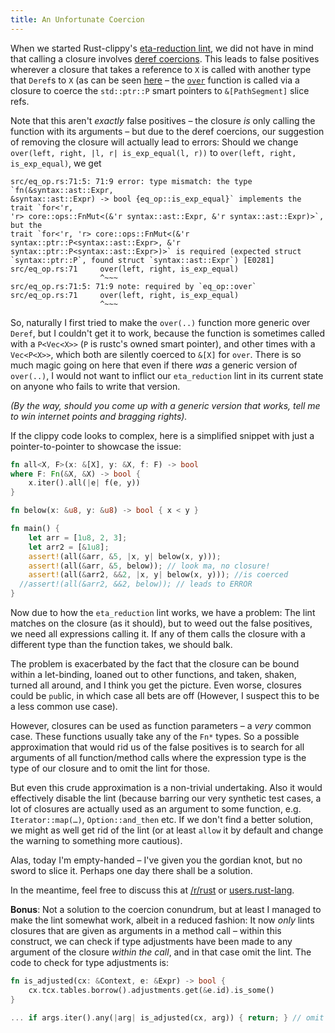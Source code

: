 ```yaml
---
title: An Unfortunate Coercion
---
```


When we started Rust-clippy's
[eta-reduction lint](https://github.com/Manishearth/rust-clippy/blob/master/src/eta_reduction.rs),
we did not have in mind that calling a closure involves
[deref coercions](http://doc.rust-lang.org/book/deref-coercions.html). This
leads to false positives wherever a closure that takes a reference to `X` is
called with another type that `Deref`s to `X` (as can be seen
[here](https://github.com/Manishearth/rust-clippy/blob/master/src/eq_op.rs#L71)
– the 
[`over`](https://github.com/Manishearth/rust-clippy/blob/master/src/eq_op.rs#L248) 
function is called via a closure to coerce the `std::ptr::P` smart pointers to
`&[PathSegment]` slice refs.

Note that this aren't *exactly* false positives – the closure *is* only calling
the function with its arguments – but due to the deref coercions, our suggestion
of removing the closure will actually lead to errors: Should we change
`over(left, right, |l, r| is_exp_equal(l, r))` to
`over(left, right, is_exp_equal)`, we get

```
src/eq_op.rs:71:5: 71:9 error: type mismatch: the type `fn(&syntax::ast::Expr, 
&syntax::ast::Expr) -> bool {eq_op::is_exp_equal}` implements the trait `for<'r,
'r> core::ops::FnMut<(&'r syntax::ast::Expr, &'r syntax::ast::Expr)>`, but the 
trait `for<'r, 'r> core::ops::FnMut<(&'r syntax::ptr::P<syntax::ast::Expr>, &'r 
syntax::ptr::P<syntax::ast::Expr>)>` is required (expected struct 
`syntax::ptr::P`, found struct `syntax::ast::Expr`) [E0281]
src/eq_op.rs:71     over(left, right, is_exp_equal)
                    ^~~~
src/eq_op.rs:71:5: 71:9 note: required by `eq_op::over`
src/eq_op.rs:71     over(left, right, is_exp_equal)
                    ^~~~
```

So, naturally I first tried to make the `over(..)` function more generic over
`Deref`, but I couldn't get it to work, because the function is sometimes
called with a `P<Vec<X>>` (`P` is rustc's owned smart pointer), and other times
with a `Vec<P<X>>`, which both are silently coerced to `&[X]` for `over`. There
is so much magic going on here that even if there *was* a generic version of
`over(..)`, I would not want to inflict our `eta_reduction` lint in its current
state on anyone who fails to write that version.

<i>(By the way, should you come up with a generic version that works, tell me
to win internet points and bragging rights).</i>

If the clippy code looks to complex, here is a simplified snippet with just a
pointer-to-pointer to showcase the issue:

```rust
fn all<X, F>(x: &[X], y: &X, f: F) -> bool
where F: Fn(&X, &X) -> bool {
    x.iter().all(|e| f(e, y))
}

fn below(x: &u8, y: &u8) -> bool { x < y }

fn main() {
    let arr = [1u8, 2, 3];
    let arr2 = [&1u8];
    assert!(all(&arr, &5, |x, y| below(x, y)));
    assert!(all(&arr, &5, below)); // look ma, no closure!
    assert!(all(&arr2, &&2, |x, y| below(x, y))); //is coerced
  //assert!(all(&arr2, &&2, below)); // leads to ERROR
}
```

Now due to how the `eta_reduction` lint works, we have a problem: The lint
matches on the closure (as it should), but to weed out the false positives,
we need all expressions calling it. If any of them calls the closure with a
different type than the function takes, we should balk.

The problem is exacerbated by the fact that the closure can be bound within a
let-binding, loaned out to other functions, and taken, shaken, turned all
around, and I think you get the picture. Even worse, closures could be
`pub`lic, in which case all bets are off (However, I suspect this to be a less
common use case).

However, closures can be used as function parameters – a *very* common case.
These functions usually take any of the `Fn*` types. So a possible
approximation that would rid us of the false positives is to search for all
arguments of all function/method calls where the expression type is the type
of our closure and to omit the lint for those. 

But even this crude approximation is a non-trivial undertaking. Also it would
effectively disable the lint (because barring our very synthetic test cases, a
lot of closures are actually used as an argument to some function, e.g.
`Iterator::map(…)`, `Option::and_then` etc. If we don't find a better solution,
we might as well get rid of the lint (or at least `allow` it by default and
change the warning to something more cautious).

Alas, today I'm empty-handed – I've given you the gordian knot, but no sword to
slice it. Perhaps one day there shall be a solution.

In the meantime, feel free to discuss this at 
[/r/rust](https://www.reddit.com/r/rust/comments/3gyjwb/blog_an_unfortunate_coercion/)
or
[users.rust-lang](https://users.rust-lang.org/t/blog-an-unfortunate-coercion/2427).

__Bonus__: Not a solution to the coercion conundrum, but at least I managed to
make the lint somewhat work, albeit in a reduced fashion: It now *only* lints
closures that are given as arguments in a method call – within this construct,
we can check if type adjustments have been made to any argument of the closure 
*within the call*, and in that case omit the lint. The code to check for type 
adjustments is:

```rust
fn is_adjusted(cx: &Context, e: &Expr) -> bool {
    cx.tcx.tables.borrow().adjustments.get(&e.id).is_some()
}

... if args.iter().any(|arg| is_adjusted(cx, arg)) { return; } // omit lint
```
